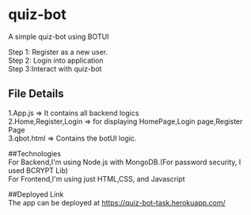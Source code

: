 # quiz-bot
A simple quiz-bot using BOTUI

Step 1: Register as a new user.</br>
Step 2: Login into application </br>
Step 3:Interact with quiz-bot </br>

## File Details </br>
1.App.js => It contains all backend logics</br>
2.Home,Register,Login => for displaying HomePage,Login page,Register Page</br>
3.qbot.html => Contains the botUI logic.</br>

##Technologies </br>
For Backend,I'm using Node.js with MongoDB.(For password security, I used BCRYPT Lib)</br>
For Frontend,I'm using just HTML,CSS, and Javascript</br>

##Deployed Link </br>
The app can be deployed at https://quiz-bot-task.herokuapp.com/
